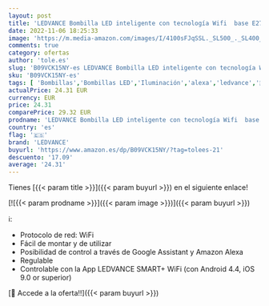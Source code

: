 ```yaml
---
layout: post
title: 'LEDVANCE Bombilla LED inteligente con tecnología Wifi  base E27  regulable  blanco cálido  2700K   forma de bombilla  mate  controlable con Alexa  Google y App  4 paquete'
date: 2022-11-06 18:25:33
image: 'https://m.media-amazon.com/images/I/4100sFJqSSL._SL500_._SL400_.jpg'
comments: true
category: ofertas
author: 'tole.es'
slug: 'B09VCK15NY-es LEDVANCE Bombilla LED inteligente con tecnología Wifi base...'
sku: 'B09VCK15NY-es'
tags: [ 'Bombillas','Bombillas LED','Iluminación','alexa','ledvance','🇪🇸', ]
actualPrice: 24.31 EUR
currency: EUR
price: 24.31
comparePrice: 29.32 EUR
prodname: 'LEDVANCE Bombilla LED inteligente con tecnología Wifi  base E27  regulable  blanco cálido  2700K   forma de bombilla  mate  controlable con Alexa  Google y App  4 paquete'
country: 'es'
flag: '🇪🇸'
brand: 'LEDVANCE'
buyurl: 'https://www.amazon.es/dp/B09VCK15NY/?tag=tolees-21'
descuento: '17.09'
average: '24.31'
---
```


Tienes [{{< param title >}}]({{< param buyurl >}}) en el siguiente enlace!

[![{{< param prodname >}}]({{< param image >}})]({{< param buyurl >}})

ℹ️:

- Protocolo de red: WiFi
- Fácil de montar y de utilizar
- Posibilidad de control a través de Google Assistant y Amazon Alexa
- Regulable
- Controlable con la App LEDVANCE SMART+ WiFi (con Android 4.4, iOS 9.0 or superior)

[🛒 Accede a la oferta!!]({{< param buyurl >}})
